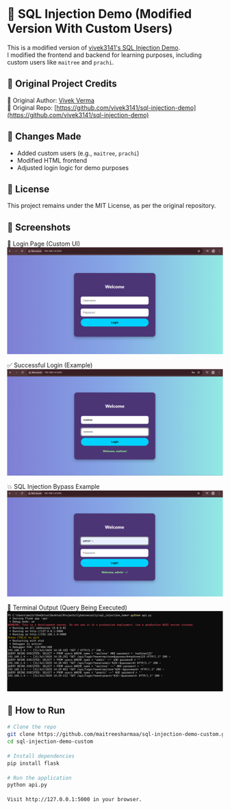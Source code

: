 # 💉 SQL Injection Demo (Modified Version With Custom Users)

This is a modified version of [vivek3141's SQL Injection Demo](https://github.com/vivek3141/sql-injection-demo).  
I modified the frontend and backend for learning purposes, including custom users like `maitree` and `prachi`.

## 👤 Original Project Credits

🔗 Original Author: [Vivek Verma](https://github.com/vivek3141)  
📂 Original Repo: [https://github.com/vivek3141/sql-injection-demo](https://github.com/vivek3141/sql-injection-demo)

## 🔧 Changes Made
- Added custom users (e.g., `maitree`, `prachi`)
- Modified HTML frontend
- Adjusted login logic for demo purposes

## 📝 License

This project remains under the MIT License, as per the original repository.

## 📸 Screenshots

🔐 Login Page (Custom UI)
![Login Page](screenshot1.png)

✅ Successful Login (Example)
![Login Success](screenshot2.png)

💥 SQL Injection Bypass Example
![SQL Injection Example](screenshot3.png)

🧾 Terminal Output (Query Being Executed)
![Terminal Log](terminal-log.png)

## 🚀 How to Run

```bash
# Clone the repo
git clone https://github.com/maitreesharmaa/sql-injection-demo-custom.git
cd sql-injection-demo-custom

# Install dependencies
pip install flask

# Run the application
python api.py

Visit http://127.0.0.1:5000 in your browser.

